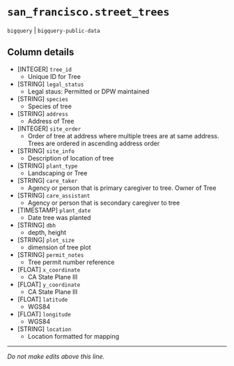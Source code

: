 # `san_francisco.street_trees`
`bigquery` | `bigquery-public-data`

## Column details
* [INTEGER]   `tree_id`
  - Unique ID for Tree
* [STRING]    `legal_status`
  - Legal staus: Permitted or DPW maintained
* [STRING]    `species`
  - Species of tree
* [STRING]    `address`
  - Address of Tree
* [INTEGER]   `site_order`
  - Order of tree at address where multiple trees are at same address. Trees are ordered in ascending address order
* [STRING]    `site_info`
  - Description of location of tree
* [STRING]    `plant_type`
  - Landscaping or Tree
* [STRING]    `care_taker`
  - Agency or person that is primary caregiver to tree. Owner of Tree
* [STRING]    `care_assistant`
  - Agency or person that is secondary caregiver to tree
* [TIMESTAMP] `plant_date`
  - Date tree was planted
* [STRING]    `dbh`
  - depth, height
* [STRING]    `plot_size`
  - dimension of tree plot
* [STRING]    `permit_notes`
  - Tree permit number reference
* [FLOAT]     `x_coordinate`
  - CA State Plane III
* [FLOAT]     `y_coordinate`
  - CA State Plane III
* [FLOAT]     `latitude`
  - WGS84
* [FLOAT]     `longitude`
  - WGS84
* [STRING]    `location`
  - Location formatted for mapping

-------------------------------------------------------------------------------
*Do not make edits above this line.*
